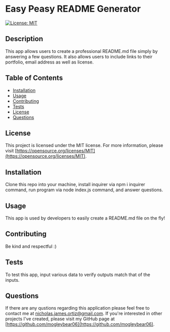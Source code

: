 # Easy Peasy README Generator
  
  [![License: MIT](https://img.shields.io/badge/License-MIT-yellow.svg)](https://opensource.org/licenses/MIT)
  
  ## Description
  This app allows users to create a professional README.md file simply by answering a few questions. It also allows users to include links to their portfolio, email address as well as license.
  
  ## Table of Contents
  - [Installation](#installation)
  - [Usage](#usage)
  - [Contributing](#contributing)
  - [Tests](#tests)
  - [License](#license)
  - [Questions](#questions)

  ## License
  This project is licensed under the MIT license. For more information, please visit [https://opensource.org/licenses/MIT](https://opensource.org/licenses/MIT).

  ## Installation
  Clone this repo into your machine, install inquirer via npm i inquirer command, run program via node index.js command, and  answer questions. 
  
  ## Usage
  This app is used by developers to easily create a README.md file on the fly!
  
  ## Contributing
  Be kind and respectful :)
  
  ## Tests
  To test this app, input various data to verify outputs match that of the inputs.

  ## Questions
  If there are any qustions regarding this application please feel free to contact me at
  [nicholas.james.ortiz@gmail.com](mailto:nicholas.james.ortiz@gmail.com). If you're interested in other projects I've created,
  please visit my GitHub page at [https://github.com/mogleybear06](https://github.com/mogleybear06).
